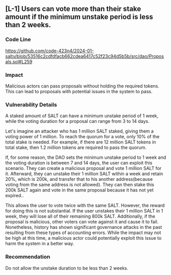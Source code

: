 ## [L-1] Users can vote more than their stake amount if the minimum unstake period is less than 2 weeks.

### Code Line

https://github.com/code-423n4/2024-01-salty/blob/53516c2cdfdfacb662cdea6417c52f23c94d5b5b/src/dao/Proposals.sol#L259

### Impact

Malicious actors can pass proposals without holding the required tokens. This can lead to proposals with potential issues in the system to pass.

### Vulnerability Details

A staked amount of SALT can have a minimum unstake period of 1 week, while the voting duration for a proposal can range from 3 to 14 days.

Let's imagine an attacker who has 1 million SALT staked, giving them a voting power of 1 million. To reach the quorum for a vote, only 10% of the total stake is needed. For example, if there are 12 million SALT tokens in total stake, then 1.2 million tokens are required to pass the quorum.

If, for some reason, the DAO sets the minimum unstake period to 1 week and the voting duration is between 7 and 14 days, the user can exploit this scenario. They can create a malicious proposal and vote 1 million SALT for it. Afterward, they can unstake their 1 million SALT within a week and retain 20%, which is 200k, and transfer that to his another address(because voting from the same address is not allowed). They can then stake this 200k SALT again and vote in the same proposal because it has not yet expired..

This allows the user to vote twice with the same SALT. However, the reward for doing this is not substantial. If the user unstakes their 1 million SALT in 1 week, they will lose all of their remaining 800k SALT. Additionally, if the proposal is malicious, other voters can vote against it and cause it to fail. Nonetheless, history has shown significant governance attacks in the past resulting from these types of accounting errors. While the impact may not be high at this time, a malicious actor could potentially exploit this issue to harm the system in a better way.

### Recommendation

Do not allow the unstake duration to be less than 2 weeks.